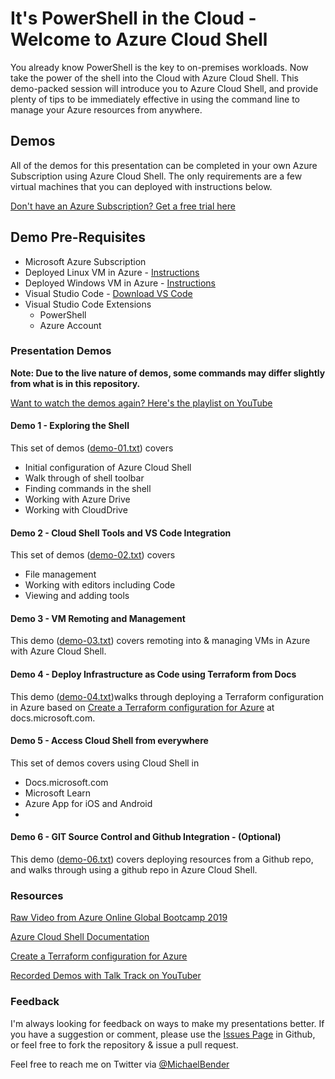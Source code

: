# It's PowerShell in the Cloud - Welcome to Azure Cloud Shell

You already know PowerShell is the key to on-premises workloads. Now take the power of the shell into the Cloud with Azure Cloud Shell. This demo-packed session will introduce you to Azure Cloud Shell, and provide plenty of tips to be immediately effective in using the command line to manage your Azure resources from anywhere.

## Demos

All of the demos for this presentation can be completed in your own Azure Subscription using Azure Cloud Shell. The only requirements are a few virtual machines that you can deployed with instructions below.

[Don't have an Azure Subscription? Get a free trial here](https://azure.microsoft.com/en-us/free/?WT.mc_id=cloudshell-github-mibender)

## Demo Pre-Requisites

- Microsoft Azure Subscription
- Deployed Linux VM in Azure - [Instructions](https://docs.microsoft.com/en-us/azure/virtual-machines/linux/quick-create-powershell/?WT.mc_id=cloudshell-github-mibender)
- Deployed Windows VM in Azure - [Instructions](https://docs.microsoft.com/en-us/azure/virtual-machines/windows/quick-create-powershell/?WT.mc_id=cloudshell-github-mibender)
- Visual Studio Code - [Download VS Code](https://code.visualstudio.com/Download/?WT.mc_id=cloudshell-github-mibender)
- Visual Studio Code Extensions
  - PowerShell
  - Azure Account

### Presentation Demos

**Note: Due to the live nature of demos, some commands may differ slightly from what is in this repository.**

[Want to watch the demos again? Here's the playlist on YouTube](https://www.youtube.com/playlist?list=PLA20gI1qp8YFk6peKW9M3v4_Be5t1Gw90)

#### Demo 1 - Exploring the Shell

This set of demos ([demo-01.txt](https://github.com/themichaelbender/azure-cloud-shell/blob/master/Scripts/demo-code/demo-01.txt)) covers

- Initial configuration of Azure Cloud Shell
- Walk through of shell toolbar
- Finding commands in the shell
- Working with Azure Drive
- Working with CloudDrive 
  
#### Demo 2 - Cloud Shell Tools and VS Code Integration

This set of demos ([demo-02.txt](https://github.com/themichaelbender/azure-cloud-shell/blob/master/Scripts/demo-code/demo-02.txt)) covers
- File management
- Working with editors including Code
- Viewing and adding tools
  
#### Demo 3 - VM Remoting and Management

This demo ([demo-03.txt](https://github.com/themichaelbender/azure-cloud-shell/blob/master/Scripts/demo-code/demo-03.txt)) covers remoting into & managing VMs in Azure with Azure Cloud Shell.

#### Demo 4 - Deploy Infrastructure as Code using Terraform from Docs

This demo ([demo-04.txt](https://github.com/themichaelbender/azure-cloud-shell/blob/master/Scripts/demo-code/demo-4.txt))walks through deploying a Terraform configuration in Azure based on [Create a Terraform configuration for Azure](https://docs.microsoft.com/azure/terraform/terrafom-quickstart/?WT.mc_id=cloudshell-github-mibender) at docs.microsoft.com.

#### Demo 5 - Access Cloud Shell from everywhere

This set of demos covers using Cloud Shell in
- Docs.microsoft.com
- Microsoft Learn
- Azure App for iOS and Android
- 
#### Demo 6 - GIT Source Control and Github Integration - (Optional)

This demo ([demo-06.txt](https://github.com/themichaelbender/azure-cloud-shell/blob/master/Scripts/demo-code/demo-06.txt)) covers deploying resources from a Github repo, and walks through using a github repo in Azure Cloud Shell.

### Resources

[Raw Video from Azure Online Global Bootcamp 2019](https://www.youtube.com/watch?v=TKh1YgfCBmo)

[Azure Cloud Shell Documentation](https://docs.microsoft.com/azure/cloud-shell/overview?WT.mc_id=cloudshell-github-mibender)

[Create a Terraform configuration for Azure](https://docs.microsoft.com/azure/terraform/terrafom-quickstart/?WT.mc_id=cloudshell-github-mibender)

[Recorded Demos with Talk Track on YouTuber](https://www.youtube.com/playlist?list=PLA20gI1qp8YFk6peKW9M3v4_Be5t1Gw90)

### Feedback

I'm always looking for feedback on ways to make my presentations better. If you have a suggestion or comment, please use the [Issues Page](https://github.com/themichaelbender/azure-cloud-shell/issues) in Github, or feel free to fork the repository & issue a pull request.

Feel free to reach me on Twitter via [@MichaelBender](https://twitter.com/michaelbender)
